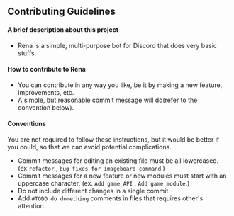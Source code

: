 ## Contributing Guidelines

#### A brief description about this project

* Rena is a simple, multi-purpose bot for Discord that does very basic stuffs.

#### How to contribute to Rena

* You can contribute in any way you like, be it by making a new feature, improvements, etc.
* A simple, but reasonable commit message will do(refer to the convention below).

#### Conventions

You are not required to follow these instructions, but it would be better if you could, so that we can avoid potential
complications.

* Commit messages for editing an existing file must be all lowercased. (ex.`refactor`
  , `bug fixes for imageboard command`.)
* Commit messages for a new feature or new modules must start with an uppercase character. (ex. `Add game API`
  , `Add game module`.)
* Do not include different changes in a single commit.
* Add `#TODO do domething` comments in files that requires other's attention.
